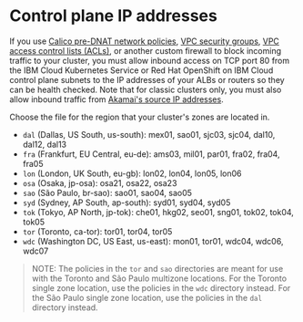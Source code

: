 # Control plane IP addresses

If you use [Calico pre-DNAT network policies](https://cloud.ibm.com/docs/containers?topic=containers-network_policies), [VPC security groups](https://cloud.ibm.com/docs/containers?topic=containers-vpc-network-policy#security_groups), [VPC access control lists (ACLs)](https://cloud.ibm.com/docs/containers?topic=containers-vpc-network-policy#acls), or another custom firewall to block incoming traffic to your cluster, you must allow inbound access on TCP port 80 from the IBM Cloud Kubernetes Service or Red Hat OpenShift on IBM Cloud control plane subnets to the IP addresses of your ALBs or routers so they can be health checked. Note that for classic clusters only, you must also allow inbound traffic from [Akamai's source IP addresses](https://github.com/IBM-Cloud/kube-samples/tree/master/akamai/gtm-liveness-test).

Choose the file for the region that your cluster's zones are located in.
* `dal` (Dallas, US South, us-south): mex01, sao01, sjc03, sjc04, dal10, dal12, dal13
* `fra` (Frankfurt, EU Central, eu-de): ams03, mil01, par01, fra02, fra04, fra05
* `lon` (London, UK South, eu-gb): lon02, lon04, lon05, lon06
* `osa` (Osaka, jp-osa): osa21, osa22, osa23
* `sao` (São Paulo, br-sao): sao01, sao04, sao05
* `syd` (Sydney, AP South, ap-south): syd01, syd04, syd05
* `tok` (Tokyo, AP North, jp-tok): che01, hkg02, seo01, sng01, tok02, tok04, tok05
* `tor` (Toronto, ca-tor): tor01, tor04, tor05
* `wdc` (Washington DC, US East, us-east): mon01, tor01, wdc04, wdc06, wdc07

> NOTE: The policies in the `tor` and `sao` directories are meant for use with the Toronto and São Paulo multizone locations. For the Toronto single zone location, use the policies in the `wdc` directory instead. For the São Paulo single zone location, use the policies in the `dal` directory instead.
